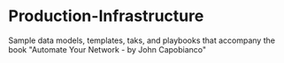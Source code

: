 # Production-Infrastructure
Sample data models, templates, taks, and playbooks that accompany the book "Automate Your Network - by John Capobianco"